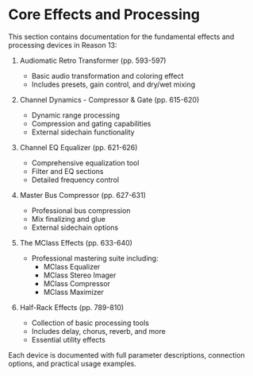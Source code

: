 # Core Effects and Processing

This section contains documentation for the fundamental effects and processing devices in Reason 13:

1. Audiomatic Retro Transformer (pp. 593-597)
   - Basic audio transformation and coloring effect
   - Includes presets, gain control, and dry/wet mixing

2. Channel Dynamics - Compressor & Gate (pp. 615-620)
   - Dynamic range processing
   - Compression and gating capabilities
   - External sidechain functionality

3. Channel EQ Equalizer (pp. 621-626)
   - Comprehensive equalization tool
   - Filter and EQ sections
   - Detailed frequency control

4. Master Bus Compressor (pp. 627-631)
   - Professional bus compression
   - Mix finalizing and glue
   - External sidechain options

5. The MClass Effects (pp. 633-640)
   - Professional mastering suite including:
     - MClass Equalizer
     - MClass Stereo Imager
     - MClass Compressor
     - MClass Maximizer

6. Half-Rack Effects (pp. 789-810)
   - Collection of basic processing tools
   - Includes delay, chorus, reverb, and more
   - Essential utility effects

Each device is documented with full parameter descriptions, connection options, and practical usage examples. 